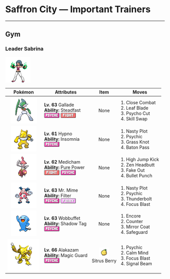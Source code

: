 # Saffron City — Important Trainers


---

## Gym

### Leader Sabrina

![Leader Sabrina](../../assets/important_trainers/sabrina.png "Leader Sabrina")

| Pokémon | Attributes | Item | Moves |
|:-------:|------------|:----:|-------|
| ![Gallade](../../assets/sprites/gallade/front.gif "Gallade: Because it can sense what its foe is thinking, its attacks burst out first, fast, and fierce.") | **Lv. 63** Gallade<br>**Ability:** <span class="tooltip" title="Raises Speed each time the Pokémon flinches.">Steadfast</span><br>![psychic](../../assets/types/psychic.png "Psychic") ![fighting](../../assets/types/fighting.png "Fighting") | None | 1. <span class="tooltip" title="The user fights the foe up close without guarding itself. It also cuts the user’s Defense and Sp. Def.">Close Combat</span><br>2. <span class="tooltip" title="The foe is slashed with a sharp leaf. It has a high critical-hit ratio. ">Leaf Blade</span><br>3. <span class="tooltip" title="The user tears at the foe with blades formed by psychic power. It has a high critical-hit ratio.">Psycho Cut</span><br>4. <span class="tooltip" title="The user employs its psychic power to exchange abilities with the foe. ">Skill Swap</span> |
| ![Hypno](../../assets/sprites/hypno/front.gif "Hypno: Always holding a pendulum that it swings at a steady rhythm, it causes drowsiness in anyone nearby.") | **Lv. 61** Hypno<br>**Ability:** <span class="tooltip" title="Prevents the Pokémon from falling asleep.">Insomnia</span><br>![psychic](../../assets/types/psychic.png "Psychic") | None | 1. <span class="tooltip" title="The user stimulates its brain by thinking bad thoughts. It sharply raises the user’s Sp. Atk.">Nasty Plot</span><br>2. <span class="tooltip" title="The foe is hit by a strong telekinetic force. It may also reduce the foe’s Sp. Def stat.">Psychic</span><br>3. <span class="tooltip" title="The user snares the foe with grass and trips it. The heavier the foe, the greater the damage.">Grass Knot</span><br>4. <span class="tooltip" title="The user switches places with a party Pokémon in waiting, passing along any stat changes.">Baton Pass</span> |
| ![Medicham](../../assets/sprites/medicham/front.gif "Medicham: Through yoga training, it gained the psychic power to predict its foe’s next move.") | **Lv. 62** Medicham<br>**Ability:** <span class="tooltip" title="Boosts the power of physical attacks.">Pure Power</span><br>![fighting](../../assets/types/fighting.png "Fighting") ![psychic](../../assets/types/psychic.png "Psychic") | None | 1. <span class="tooltip" title="The foe is attacked with a knee kick from a jump. If it misses, the user is hurt instead.">High Jump Kick</span><br>2. <span class="tooltip" title="The user focuses its willpower to its head and rams the foe. It may also make the target flinch.">Zen Headbutt</span><br>3. <span class="tooltip" title="An attack that hits first and makes the target flinch. It only works the first turn the user is in battle.">Fake Out</span><br>4. <span class="tooltip" title="The user strikes with a tough punch as fast as a bullet. This move always goes first.">Bullet Punch</span> |
| ![Mr. Mime](../../assets/sprites/mr-mime/front.gif "Mr. Mime: Its fingertips emit a peculiar force field that hardens air to create an actual wall.") | **Lv. 63** Mr. Mime<br>**Ability:** <span class="tooltip" title="Reduces damage from supereffective attacks.">Filter</span><br>![psychic](../../assets/types/psychic.png "Psychic") ![fairy](../../assets/types/fairy.png "Fairy") | None | 1. <span class="tooltip" title="The user stimulates its brain by thinking bad thoughts. It sharply raises the user’s Sp. Atk.">Nasty Plot</span><br>2. <span class="tooltip" title="The foe is hit by a strong telekinetic force. It may also reduce the foe’s Sp. Def stat.">Psychic</span><br>3. <span class="tooltip" title="A strong electric blast is loosed at the foe. It may also leave the foe paralyzed.">Thunderbolt</span><br>4. <span class="tooltip" title="The user heightens its mental focus and unleashes its power. It may also lower the target’s Sp. Def.">Focus Blast</span> |
| ![Wobbuffet](../../assets/sprites/wobbuffet/front.gif "Wobbuffet: To keep its pitch-black tail hidden, it lives quietly in the darkness. It is never first to attack.") | **Lv. 63** Wobbuffet<br>**Ability:** <span class="tooltip" title="Prevents the foe from escaping.">Shadow Tag</span><br>![psychic](../../assets/types/psychic.png "Psychic") | None | 1. <span class="tooltip" title="The user compels the foe to keep using only the move it last used for three to seven turns.">Encore</span><br>2. <span class="tooltip" title="A retaliation move that counters any physical attack, inflicting double the damage taken.">Counter</span><br>3. <span class="tooltip" title="A retaliation move that counters any special attack, inflicting double the damage taken.">Mirror Coat</span><br>4. <span class="tooltip" title="The user creates a protective field that prevents status problems for five turns.">Safeguard</span> |
| ![Alakazam](../../assets/sprites/alakazam/front.gif "Alakazam: Its brain cells multiply continually until it dies. As a result, it remembers everything.") | **Lv. 66** Alakazam<br>**Ability:** <span class="tooltip" title="The Pokémon only takes damage from attacks.">Magic Guard</span><br>![psychic](../../assets/types/psychic.png "Psychic") | ![Sitrus Berry](../../assets/items/sitrus_berry.png "Sitrus Berry")<br><span class="tooltip" title="It may be used or held by a Pokémon to heal the user’s HP a little.">Sitrus Berry</span> | 1. <span class="tooltip" title="The foe is hit by a strong telekinetic force. It may also reduce the foe’s Sp. Def stat.">Psychic</span><br>2. <span class="tooltip" title="The user quietly focuses its mind and calms its spirit to raise its Sp. Atk and Sp. Def stats.">Calm Mind</span><br>3. <span class="tooltip" title="The user heightens its mental focus and unleashes its power. It may also lower the target’s Sp. Def.">Focus Blast</span><br>4. <span class="tooltip" title="The user attacks with a sinister beam of light. It may also confuse the target. ">Signal Beam</span> |


